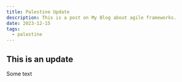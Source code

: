 ```yaml
---
title: Palestine Update
description: This is a post on My Blog about agile frameworks.
date: 2023-12-15
tags:
  - palestine
---
```


## This is an update

Some text